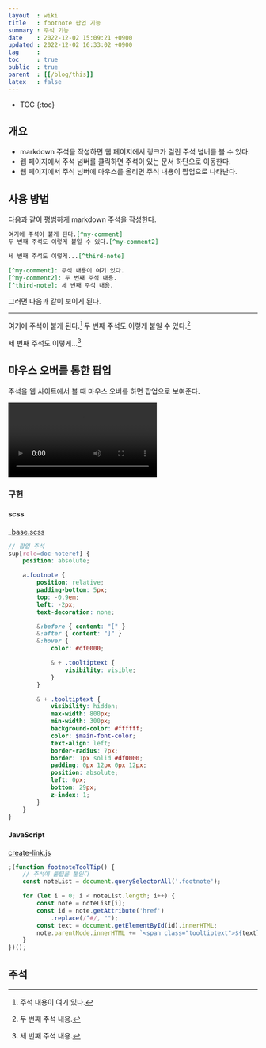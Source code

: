 ```yaml
---
layout  : wiki
title   : footnote 팝업 기능
summary : 주석 기능
date    : 2022-12-02 15:09:21 +0900
updated : 2022-12-02 16:33:02 +0900
tag     : 
toc     : true
public  : true
parent  : [[/blog/this]]
latex   : false
---
```

* TOC
{:toc}

## 개요

- markdown 주석을 작성하면 웹 페이지에서 링크가 걸린 주석 넘버를 볼 수 있다.
- 웹 페이지에서 주석 넘버를 클릭하면 주석이 있는 문서 하단으로 이동한다.
- 웹 페이지에서 주석 넘버에 마우스를 올리면 주석 내용이 팝업으로 나타난다.

## 사용 방법

다음과 같이 평범하게 markdown 주석을 작성한다.

```markdown
여기에 주석이 붙게 된다.[^my-comment]
두 번째 주석도 이렇게 붙일 수 있다.[^my-comment2]

세 번째 주석도 이렇게...[^third-note]

[^my-comment]: 주석 내용이 여기 있다.
[^my-comment2]: 두 번째 주석 내용.
[^third-note]: 세 번째 주석 내용.
```

그러면 다음과 같이 보이게 된다.

---

여기에 주석이 붙게 된다.[^my-comment]
두 번째 주석도 이렇게 붙일 수 있다.[^my-comment2]

세 번째 주석도 이렇게...[^third-note]


## 마우스 오버를 통한 팝업

주석을 웹 사이트에서 볼 때 마우스 오버를 하면 팝업으로 보여준다.

<video controls autoplay loop><source src=" /resource/wiki/blog/this/footnote/205227869-68135216-dd8c-442a-b557-a7db53e0c3da.mp4 " type="video/mp4"></video>

### 구현

#### scss

[_base.scss]( https://github.com/johngrib/johngrib.github.io/blob/55c740cb6118a1fb21e54db0338b7bb2e512f94d/_sass/_base.scss#L182-L219 )

```scss
// 팝업 주석
sup[role=doc-noteref] {
    position: absolute;

    a.footnote {
        position: relative;
        padding-bottom: 5px;
        top: -0.9em;
        left: -2px;
        text-decoration: none;

        &:before { content: "[" }
        &:after { content: "]" }
        &:hover {
            color: #df0000;

            & + .tooltiptext {
                visibility: visible;
            }
        }

        & + .tooltiptext {
            visibility: hidden;
            max-width: 800px;
            min-width: 300px;
            background-color: #ffffff;
            color: $main-font-color;
            text-align: left;
            border-radius: 7px;
            border: 1px solid #df0000;
            padding: 0px 12px 0px 12px;
            position: absolute;
            left: 0px;
            bottom: 29px;
            z-index: 1;
        }
    }
}
```

#### JavaScript

[create-link.js]( https://github.com/johngrib/johngrib.github.io/blob/55c740cb6118a1fb21e54db0338b7bb2e512f94d/js/create-link.js#L136-L147 )

```javascript
;(function footnoteToolTip() {
    // 주석에 툴팁을 붙인다
    const noteList = document.querySelectorAll('.footnote');

    for (let i = 0; i < noteList.length; i++) {
        const note = noteList[i];
        const id = note.getAttribute('href')
            .replace(/^#/, "");
        const text = document.getElementById(id).innerHTML;
        note.parentNode.innerHTML += `<span class="tooltiptext">${text}</span>`
    }
})();
```


## 주석

[^my-comment]: 주석 내용이 여기 있다.
[^my-comment2]: 두 번째 주석 내용.
[^third-note]: 세 번째 주석 내용.

